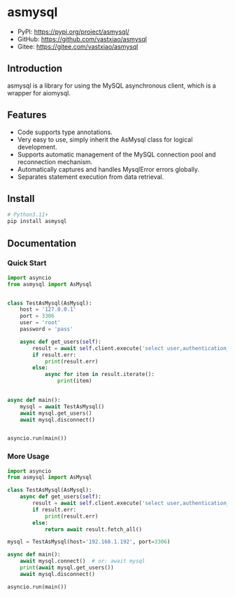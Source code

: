 # asmysql

* PyPI: https://pypi.org/project/asmysql/
* GitHub: https://github.com/vastxiao/asmysql
* Gitee: https://gitee.com/vastxiao/asmysql

## Introduction

asmysql is a library for using the MySQL asynchronous client, which is a wrapper for aiomysql.

## Features

* Code supports type annotations.
* Very easy to use, simply inherit the AsMysql class for logical development.
* Supports automatic management of the MySQL connection pool and reconnection mechanism.
* Automatically captures and handles MysqlError errors globally.
* Separates statement execution from data retrieval.

## Install

```sh
# Python3.11+
pip install asmysql
```

## Documentation

### Quick Start

```python
import asyncio
from asmysql import AsMysql


class TestAsMysql(AsMysql):
    host = '127.0.0.1'
    port = 3306
    user = 'root'
    password = 'pass'

    async def get_users(self):
        result = await self.client.execute('select user,authentication_string,host from mysql.user')
        if result.err:
            print(result.err)
        else:
            async for item in result.iterate():
                print(item)

                
async def main():
    mysql = await TestAsMysql()
    await mysql.get_users()
    await mysql.disconnect()


asyncio.run(main())
```

### More Usage

```python
import asyncio
from asmysql import AsMysql

class TestAsMysql(AsMysql):
    async def get_users(self):
        result = await self.client.execute('select user,authentication_string,host from mysql.user')
        if result.err:
            print(result.err)
        else:
            return await result.fetch_all()

mysql = TestAsMysql(host='192.168.1.192', port=3306)

async def main():
    await mysql.connect()  # or: await mysql
    print(await mysql.get_users())
    await mysql.disconnect()

asyncio.run(main())
```
